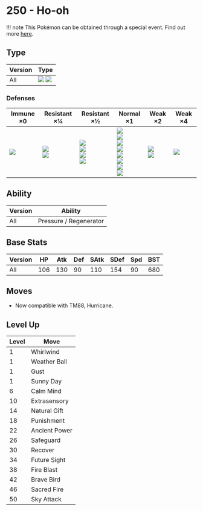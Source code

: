 # 250 - Ho-oh

!!! note
    This Pokémon can be obtained through a special event. Find out more [here](../../special_events/#ho-oh).

## Type

Version | Type
---     | ---
All     | ![][fire]  ![][flying]

### Defenses

Immune ×0       | Resistant ×¼               | Resistant ×½                                               | Normal ×1                                                                                                           | Weak ×2                         | Weak ×4
---             | ---                        | ---                                                        | ---                                                                                                                 | ---                             | ---
![][ground]<br> | ![][bug]<br>![][grass]<br> | ![][fighting]<br>![][steel]<br>![][fire]<br>![][fairy]<br> | ![][normal]<br>![][flying]<br>![][poison]<br>![][ghost]<br>![][psychic]<br>![][ice]<br>![][dragon]<br>![][dark]<br> | ![][water]<br>![][electric]<br> | ![][rock]<br>

## Ability

Version | Ability
---     | ---
All     | Pressure / Regenerator

## Base Stats

Version | HP  | Atk | Def | SAtk | SDef | Spd | BST
---     | --- | --- | --- | ---  | ---  | --- | ---
All     | 106 | 130 | 90  | 110  | 154  | 90  | 680

## Moves

 - Now compatible with TM88, Hurricane.

## Level Up

Level | Move
---   | ---
1     | Whirlwind
1     | Weather Ball
1     | Gust
1     | Sunny Day
6     | Calm Mind
10    | Extrasensory
14    | Natural Gift
18    | Punishment
22    | Ancient Power
26    | Safeguard
30    | Recover
34    | Future Sight
38    | Fire Blast
42    | Brave Bird
46    | Sacred Fire
50    | Sky Attack

[normal]: ../img/types/normal.png
[fire]: ../img/types/fire.png
[fighting]: ../img/types/fighting.png
[water]: ../img/types/water.png
[flying]: ../img/types/flying.png
[grass]: ../img/types/grass.png
[poison]: ../img/types/poison.png
[electric]: ../img/types/electric.png
[ground]: ../img/types/ground.png
[psychic]: ../img/types/psychic.png
[rock]: ../img/types/rock.png
[ice]: ../img/types/ice.png
[bug]: ../img/types/bug.png
[dragon]: ../img/types/dragon.png
[ghost]: ../img/types/ghost.png
[dark]: ../img/types/dark.png
[steel]: ../img/types/steel.png
[fairy]: ../img/types/fairy.png
